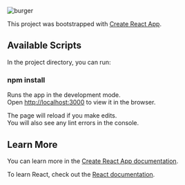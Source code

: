 ![burger](https://media.giphy.com/media/lrbnB91sHgNIF7N8iR/giphy.gif)

This project was bootstrapped with [Create React App](https://github.com/facebook/create-react-app).

## Available Scripts

In the project directory, you can run:

### npm install

Runs the app in the development mode.<br />
Open [http://localhost:3000](http://localhost:3000) to view it in the browser.

The page will reload if you make edits.<br />
You will also see any lint errors in the console.

## Learn More

You can learn more in the [Create React App documentation](https://facebook.github.io/create-react-app/docs/getting-started).

To learn React, check out the [React documentation](https://reactjs.org/).
